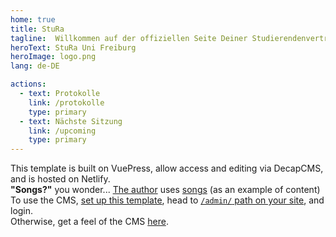 ```yaml
---
home: true
title: StuRa
tagline:  Willkommen auf der offiziellen Seite Deiner Studierendenvertretung 
heroText: StuRa Uni Freiburg
heroImage: logo.png
lang: de-DE

actions:
  - text: Protokolle
    link: /protokolle
    type: primary
  - text: Nächste Sitzung
    link: /upcoming
    type: primary
---
```


<div class="center">
<div class="spaced">
  This template is built on VuePress, allow access and editing via DecapCMS, and is hosted on Netlify. <br><b>"Songs?"</b> you wonder... <a href="https://md.engineer/" target="_blank">The author</a> uses <a href="/songs/">songs</a> (as an example of content)
</div>
<div class="spaced">
  To use the CMS, <a href="/template/#setup">set up this template</a>, head to <a href="/admin/" target="_blank"><code>/admin/</code> path on your site</a>, and login.
  <br>Otherwise, get a feel of the CMS <a href="https://cms-demo.netlify.com/" target="_blank">here</a>.
</div>
</div>
